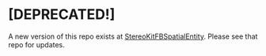 # [DEPRECATED!]

A new version of this repo exists at [StereoKitFBSpatialEntity](https://github.com/jackdaus/StereoKitFBSpatialEntity). Please see that repo for updates.
